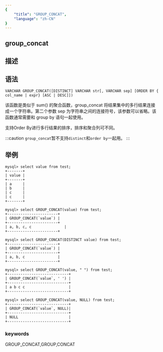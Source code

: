 ```yaml
---
{
    "title": "GROUP_CONCAT",
    "language": "zh-CN"
}
---
```


## group_concat
## 描述
## 语法

`VARCHAR GROUP_CONCAT([DISTINCT] VARCHAR str[, VARCHAR sep] [ORDER BY { col_name | expr} [ASC | DESC]])`


该函数是类似于 sum() 的聚合函数，group_concat 将结果集中的多行结果连接成一个字符串。第二个参数 sep 为字符串之间的连接符号，该参数可以省略。该函数通常需要和 group by 语句一起使用。

支持Order By进行多行结果的排序，排序和聚合列可不同。

:::caution
`group_concat`暂不支持`distinct`和`order by`一起用。
:::

## 举例

```
mysql> select value from test;
+-------+
| value |
+-------+
| a     |
| b     |
| c     |
| c     |
+-------+

mysql> select GROUP_CONCAT(value) from test;
+-----------------------+
| GROUP_CONCAT(`value`) |
+-----------------------+
| a, b, c, c               |
+-----------------------+

mysql> select GROUP_CONCAT(DISTINCT value) from test;
+-----------------------+
| GROUP_CONCAT(`value`) |
+-----------------------+
| a, b, c               |
+-----------------------+

mysql> select GROUP_CONCAT(value, " ") from test;
+----------------------------+
| GROUP_CONCAT(`value`, ' ') |
+----------------------------+
| a b c c                    |
+----------------------------+

mysql> select GROUP_CONCAT(value, NULL) from test;
+----------------------------+
| GROUP_CONCAT(`value`, NULL)|
+----------------------------+
| NULL                       |
+----------------------------+
```

### keywords
GROUP_CONCAT,GROUP,CONCAT
